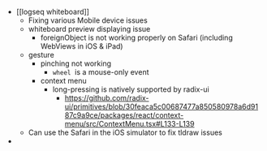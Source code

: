 - [[logseq whiteboard]]
	- Fixing various Mobile device issues
	- whiteboard preview displaying issue
		- foreignObject is not working properly on Safari (including WebViews in iOS & iPad)
	- gesture
		- pinching not working
			- `wheel`  is a mouse-only event
		- context menu
			- long-pressing is natively supported by radix-ui
				- https://github.com/radix-ui/primitives/blob/30feaca5c00687477a850580978a6d9187c9a9ce/packages/react/context-menu/src/ContextMenu.tsx#L133-L139
	- Can use the Safari in the iOS simulator to fix tldraw issues
-